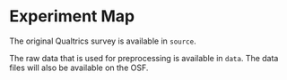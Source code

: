 # Experiment Map

The original Qualtrics survey is available in `source`. 

The raw data that is used for preprocessing is available in `data`. The data 
files will also be available on the OSF. <link to be added>  


